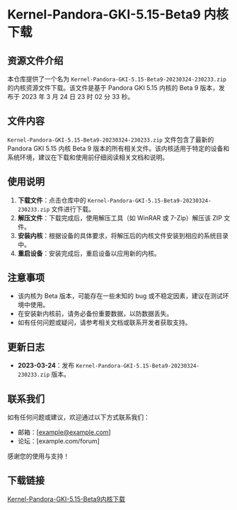 # Kernel-Pandora-GKI-5.15-Beta9 内核下载

## 资源文件介绍

本仓库提供了一个名为 `Kernel-Pandora-GKI-5.15-Beta9-20230324-230233.zip` 的内核资源文件下载。该文件是基于 Pandora GKI 5.15 内核的 Beta 9 版本，发布于 2023 年 3 月 24 日 23 时 02 分 33 秒。

## 文件内容

`Kernel-Pandora-GKI-5.15-Beta9-20230324-230233.zip` 文件包含了最新的 Pandora GKI 5.15 内核 Beta 9 版本的所有相关文件。该内核适用于特定的设备和系统环境，建议在下载和使用前仔细阅读相关文档和说明。

## 使用说明

1. **下载文件**：点击仓库中的 `Kernel-Pandora-GKI-5.15-Beta9-20230324-230233.zip` 文件进行下载。
2. **解压文件**：下载完成后，使用解压工具（如 WinRAR 或 7-Zip）解压该 ZIP 文件。
3. **安装内核**：根据设备的具体要求，将解压后的内核文件安装到相应的系统目录中。
4. **重启设备**：安装完成后，重启设备以应用新的内核。

## 注意事项

- 该内核为 Beta 版本，可能存在一些未知的 bug 或不稳定因素，建议在测试环境中使用。
- 在安装新内核前，请务必备份重要数据，以防数据丢失。
- 如有任何问题或疑问，请参考相关文档或联系开发者获取支持。

## 更新日志

- **2023-03-24**：发布 `Kernel-Pandora-GKI-5.15-Beta9-20230324-230233.zip` 版本。

## 联系我们

如有任何问题或建议，欢迎通过以下方式联系我们：

- 邮箱：[example@example.com]
- 论坛：[example.com/forum]

感谢您的使用与支持！

## 下载链接

[Kernel-Pandora-GKI-5.15-Beta9内核下载](https://pan.quark.cn/s/5699915f8da8)